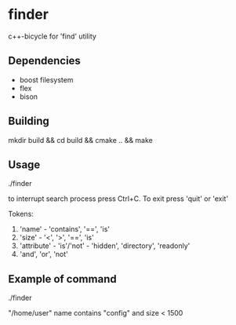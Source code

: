 # finder
c++-bicycle for 'find' utility

## Dependencies
* boost filesystem
* flex
* bison

## Building
mkdir build && cd build && cmake .. && make

## Usage
./finder

to interrupt search process press Ctrl+C. To exit press 'quit' or 'exit'

Tokens:
1) 'name' - 'contains', '==', 'is'
2) 'size' - '<', '>', '==', 'is'
3) 'attribute' - 'is'/'not' -  'hidden', 'directory', 'readonly'
4) 'and', 'or', 'not'

## Example of command

./finder

"/home/user" name contains "config" and size < 1500
